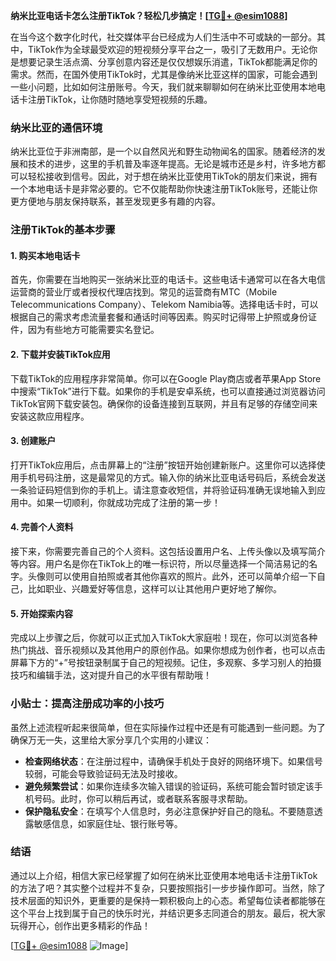 **纳米比亚电话卡怎么注册TikTok？轻松几步搞定！[[TG💪+ @esim1088](https://t.me/s/esim1088)]**

在当今这个数字化时代，社交媒体平台已经成为人们生活中不可或缺的一部分。其中，TikTok作为全球最受欢迎的短视频分享平台之一，吸引了无数用户。无论你是想要记录生活点滴、分享创意内容还是仅仅想娱乐消遣，TikTok都能满足你的需求。然而，在国外使用TikTok时，尤其是像纳米比亚这样的国家，可能会遇到一些小问题，比如如何注册账号。今天，我们就来聊聊如何在纳米比亚使用本地电话卡注册TikTok，让你随时随地享受短视频的乐趣。

### 纳米比亚的通信环境

纳米比亚位于非洲南部，是一个以自然风光和野生动物闻名的国家。随着经济的发展和技术的进步，这里的手机普及率逐年提高。无论是城市还是乡村，许多地方都可以轻松接收到信号。因此，对于想在纳米比亚使用TikTok的朋友们来说，拥有一个本地电话卡是非常必要的。它不仅能帮助你快速注册TikTok账号，还能让你更方便地与朋友保持联系，甚至发现更多有趣的内容。

### 注册TikTok的基本步骤

#### 1. 购买本地电话卡
首先，你需要在当地购买一张纳米比亚的电话卡。这些电话卡通常可以在各大电信运营商的营业厅或者授权代理店找到。常见的运营商有MTC（Mobile Telecommunications Company）、Telekom Namibia等。选择电话卡时，可以根据自己的需求考虑流量套餐和通话时间等因素。购买时记得带上护照或身份证件，因为有些地方可能需要实名登记。

#### 2. 下载并安装TikTok应用
下载TikTok的应用程序非常简单。你可以在Google Play商店或者苹果App Store中搜索“TikTok”进行下载。如果你的手机是安卓系统，也可以直接通过浏览器访问TikTok官网下载安装包。确保你的设备连接到互联网，并且有足够的存储空间来安装这款应用程序。

#### 3. 创建账户
打开TikTok应用后，点击屏幕上的“注册”按钮开始创建新账户。这里你可以选择使用手机号码注册，这是最常见的方式。输入你的纳米比亚电话号码后，系统会发送一条验证码短信到你的手机上。请注意查收短信，并将验证码准确无误地输入到应用中。如果一切顺利，你就成功完成了注册的第一步！

#### 4. 完善个人资料
接下来，你需要完善自己的个人资料。这包括设置用户名、上传头像以及填写简介等内容。用户名是你在TikTok上的唯一标识符，所以尽量选择一个简洁易记的名字。头像则可以使用自拍照或者其他你喜欢的照片。此外，还可以简单介绍一下自己，比如职业、兴趣爱好等信息，这样可以让其他用户更好地了解你。

#### 5. 开始探索内容
完成以上步骤之后，你就可以正式加入TikTok大家庭啦！现在，你可以浏览各种热门挑战、音乐视频以及其他用户的原创作品。如果你想成为创作者，也可以点击屏幕下方的“+”号按钮录制属于自己的短视频。记住，多观察、多学习别人的拍摄技巧和编辑手法，这对提升自己的水平很有帮助哦！

### 小贴士：提高注册成功率的小技巧

虽然上述流程听起来很简单，但在实际操作过程中还是有可能遇到一些问题。为了确保万无一失，这里给大家分享几个实用的小建议：

- **检查网络状态**：在注册过程中，请确保手机处于良好的网络环境下。如果信号较弱，可能会导致验证码无法及时接收。
- **避免频繁尝试**：如果你连续多次输入错误的验证码，系统可能会暂时锁定该手机号码。此时，你可以稍后再试，或者联系客服寻求帮助。
- **保护隐私安全**：在填写个人信息时，务必注意保护好自己的隐私。不要随意透露敏感信息，如家庭住址、银行账号等。

### 结语

通过以上介绍，相信大家已经掌握了如何在纳米比亚使用本地电话卡注册TikTok的方法了吧？其实整个过程并不复杂，只要按照指引一步步操作即可。当然，除了技术层面的知识外，更重要的是保持一颗积极向上的心态。希望每位读者都能够在这个平台上找到属于自己的快乐时光，并结识更多志同道合的朋友。最后，祝大家玩得开心，创作出更多精彩的作品！

[[TG💪+ @esim1088](https://t.me/s/esim1088) ![Image](https://i.postimg.cc/4NQfJmqS/Snipaste-2025-05-13-00-14-12.png)]